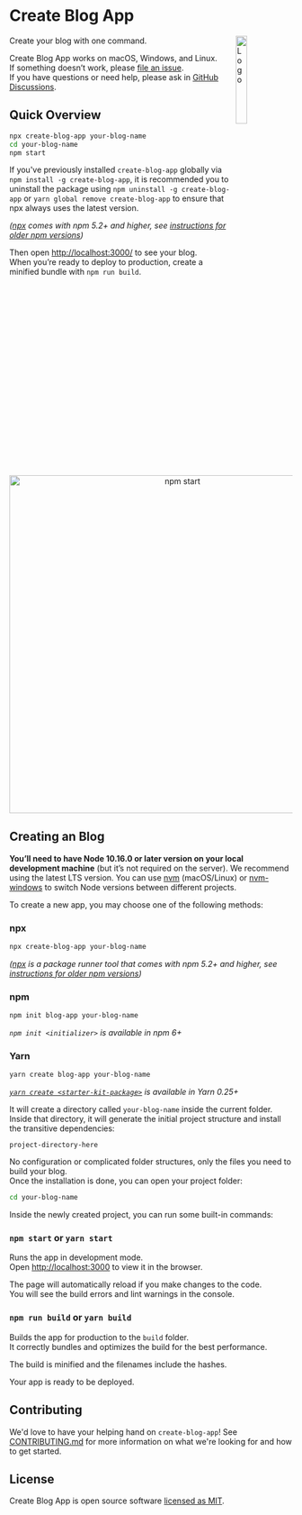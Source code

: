 # Create Blog App

<img alt="Logo" align="right" src="" width="20%" />

Create your blog with one command.

Create Blog App works on macOS, Windows, and Linux.<br>
If something doesn’t work, please [file an issue](https://github.com/smitbarmase/create-blog-app/issues/new).<br>
If you have questions or need help, please ask in [GitHub Discussions](https://github.com/smitbarmase/create-blog-app/discussions).

## Quick Overview

```sh
npx create-blog-app your-blog-name
cd your-blog-name
npm start
```

If you've previously installed `create-blog-app` globally via `npm install -g create-blog-app`, it is recommended you to uninstall the package using `npm uninstall -g create-blog-app` or `yarn global remove create-blog-app` to ensure that npx always uses the latest version.

_([npx](https://medium.com/@maybekatz/introducing-npx-an-npm-package-runner-55f7d4bd282b) comes with npm 5.2+ and higher, see [instructions for older npm versions](https://gist.github.com/gaearon/4064d3c23a77c74a3614c498a8bb1c5f))_

Then open [http://localhost:3000/](http://localhost:3000/) to see your blog.<br>
When you’re ready to deploy to production, create a minified bundle with `npm run build`.

<p align='center'>
<img src='' width='600' alt='npm start'>
</p>

## Creating an Blog

**You’ll need to have Node 10.16.0 or later version on your local development machine** (but it’s not required on the server). We recommend using the latest LTS version. You can use [nvm](https://github.com/creationix/nvm#installation) (macOS/Linux) or [nvm-windows](https://github.com/coreybutler/nvm-windows#node-version-manager-nvm-for-windows) to switch Node versions between different projects.

To create a new app, you may choose one of the following methods:

### npx

```sh
npx create-blog-app your-blog-name
```

_([npx](https://medium.com/@maybekatz/introducing-npx-an-npm-package-runner-55f7d4bd282b) is a package runner tool that comes with npm 5.2+ and higher, see [instructions for older npm versions](https://gist.github.com/gaearon/4064d3c23a77c74a3614c498a8bb1c5f))_

### npm

```sh
npm init blog-app your-blog-name
```

_`npm init <initializer>` is available in npm 6+_

### Yarn

```sh
yarn create blog-app your-blog-name
```

_[`yarn create <starter-kit-package>`](https://yarnpkg.com/lang/en/docs/cli/create/) is available in Yarn 0.25+_

It will create a directory called `your-blog-name` inside the current folder.<br>
Inside that directory, it will generate the initial project structure and install the transitive dependencies:

```
project-directory-here
```

No configuration or complicated folder structures, only the files you need to build your blog.<br>
Once the installation is done, you can open your project folder:

```sh
cd your-blog-name
```

Inside the newly created project, you can run some built-in commands:

### `npm start` or `yarn start`

Runs the app in development mode.<br>
Open [http://localhost:3000](http://localhost:3000) to view it in the browser.

The page will automatically reload if you make changes to the code.<br>
You will see the build errors and lint warnings in the console.

### `npm run build` or `yarn build`

Builds the app for production to the `build` folder.<br>
It correctly bundles and optimizes the build for the best performance.

The build is minified and the filenames include the hashes.<br>

Your app is ready to be deployed.

## Contributing

We'd love to have your helping hand on `create-blog-app`! See [CONTRIBUTING.md](CONTRIBUTING.md) for more information on what we're looking for and how to get started.

## License

Create Blog App is open source software [licensed as MIT](https://github.com/smitbarmase/create-blog-app/blob/master/LICENSE).
